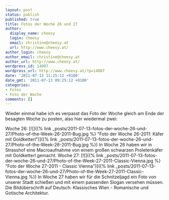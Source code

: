 ```yaml
---
layout: post
status: publish
published: true
title: Fotos der Woche 26 und 27
author:
  display_name: cheesy
  login: cheesy
  email: christine@cheesy.at
  url: http://www.cheesy.at/
author_login: cheesy
author_email: christine@cheesy.at
author_url: http://www.cheesy.at/
wordpress_id: 14007
wordpress_url: http://www.cheesy.at/?p=14007
date: '2011-07-13 11:25:12 +0100'
date_gmt: '2011-07-13 09:25:12 +0100'
categories:
- Fotos
- Foto der Woche
comments: []
---
```

<!--:de-->Wieder einmal habe ich es verpasst das Foto der Woche gleich am Ende der besagten Woche zu posten, also hier wiedermal zwei:
Woche 26:
[![]({% link _posts/2011-07-13-fotos-der-woche-26-und-27/Photo-of-the-Week-26-2011-Bug.jpg %} "Foto der Woche 26-2011: Käfer mit Goldketterl")]({% link _posts/2011-07-13-fotos-der-woche-26-und-27/Photo-of-the-Week-26-2011-Bug.jpg %})
In Woche 26 haben wir in Strasshof eine Macroaufnahme von einem großen schwarzen Proletenkäfer mit Goldketterl gemacht.
Woche 27:
[![]({% link _posts/2011-07-13-fotos-der-woche-26-und-27/Photo-of-the-Week-27-2011-Classic-Vienna.jpg %} "Foto der Woche 27-2011 - Classic Vienna")]({% link _posts/2011-07-13-fotos-der-woche-26-und-27/Photo-of-the-Week-27-2011-Classic-Vienna.jpg %})
In Woche 27 haben wir für die Schnitzeljagd ein Foto von unserer Stadt schießen und mit einem passenden Slogan versehen müssen. Die Bildüberschrift auf Deutsch: Klassisches Wien - Romanische und Gotische Architektur.<!--:-->
